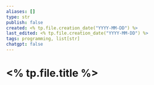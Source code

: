 ```yaml
---
aliases: []
type: str
publish: false
created: <% tp.file.creation_date("YYYY-MM-DD") %>
last_edited: <% tp.file.creation_date("YYYY-MM-DD") %>
tags: programming, list[str]
chatgpt: false
---
```

# <% tp.file.title %>